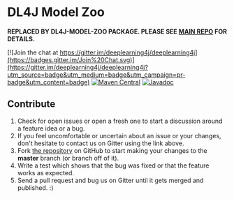# DL4J Model Zoo

**REPLACED BY DL4J-MODEL-ZOO PACKAGE. PLEASE SEE [MAIN REPO](https://github.com/deeplearning4j/deeplearning4j/) FOR DETAILS.**

[![Join the chat at https://gitter.im/deeplearning4j/deeplearning4j](https://badges.gitter.im/Join%20Chat.svg)](https://gitter.im/deeplearning4j/deeplearning4j?utm_source=badge&utm_medium=badge&utm_campaign=pr-badge&utm_content=badge)
[![Maven Central](https://maven-badges.herokuapp.com/maven-central/org.deeplearning4j/deeplearning4j-core/badge.svg)](https://maven-badges.herokuapp.com/maven-central/org.deeplearning4j/deeplearning4j-core)
[![Javadoc](https://javadoc-emblem.rhcloud.com/doc/org.deeplearning4j/deeplearning4j-core/badge.svg)](http://deeplearning4j.org/doc)

## Contribute

1. Check for open issues or open a fresh one to start a discussion around a feature idea or a bug. 		
2. If you feel uncomfortable or uncertain about an issue or your changes, don't hesitate to contact us on Gitter using the link above.		
3. Fork [the repository](https://github.com/deeplearning4j/deeplearning4j.git) on GitHub to start making your changes to the **master** branch (or branch off of it).		
4. Write a test which shows that the bug was fixed or that the feature works as expected.		
5. Send a pull request and bug us on Gitter until it gets merged and published. :)
